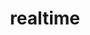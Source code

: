 ---
    weight: 110
    title: "realtime"
    description: ""
    icon: "article"
    draft: false
    toc: true
---